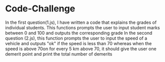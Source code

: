# Code-Challenge
In the first question(1.js), I have written a code that explains the grades of individual students. This functions prompts the user to input student marks between 0 and 100 and outputs the corresponding grade 
In the second question (2.js), this function prompts the user to input the speed of a vehicle and outputs "ok" if the speed is less than 70 whereas when the speed is above 70on for every 5 km above 70, it should give the user one demerit point and print the total number of demerits 
